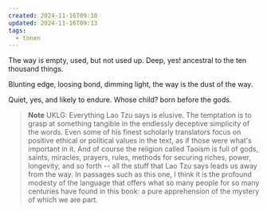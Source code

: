```yaml
---
created: 2024-11-16T09:10
updated: 2024-11-16T09:13
tags:
  - tonen
---
```



The way is empty,
used, but not used up.
Deep, yes! ancestral
to the ten thousand things.

Blunting edge,
loosing bond,
dimming light,
the way is the dust of the way.

Quiet,
yes, and likely to endure.
Whose child? born
before the gods.


> **Note** UKLG: Everything Lao Tzu says is elusive. The temptation is to grasp at something tangible in the endlessly deceptive simplicity of the words. Even some of his finest scholarly translators focus on positive ethical or political values in the text, as if those were what's important in it. And of course the religion called Taoism is full of gods, saints, miracles, prayers, rules, methods for securing riches, power, longevity, and so forth -- all the stuff that Lao Tzu says leads us away from the way.
In passages such as this one, I think it is the profound modesty of the language that offers what so many people for so many centuries have found in this book: a pure apprehension of the mystery of which we are part.


